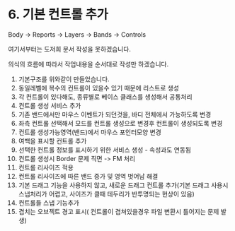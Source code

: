 # 6. 기본 컨트롤 추가

Body -> Reports -> Layers -> Bands -> Controls



여기서부터는 도저희 문서 작성을 못하겠습니다.&#x20;

의식의 흐름에 따라서 작업내용을 순서대로 작성만 하겠습니다.



1. 기본구조를 위와같이 만들었습니다.&#x20;
2. 동일레벨에 복수의 컨트롤이 있을수 있기 때문에 리스트로 생성
3. 각 컨트롤이 있다해도, 종류별로 베이스 클래스를 생성해서 공통처리
4. 컨트롤 생성 서비스 추가
5. 기존 밴드에서만 마우스 이벤트가 되던것을, 바디 전체에서 가능하도록 변경
6. 좌측 컨트롤 선택해서 모드를 컨트롤 생성으로 변경후 컨트롤이 생성되도록 변경
7. 컨트롤 생성가능영역(밴드)에서 마우스 포인터모양 변경
8. 여백을 표시할 컨트롤 추가
9. 선택한 컨트롤 정보를 표시하기 위한 서비스 생성 - 속성과도 연동됨
10. 컨트롤 생성시 Border 문제 직면 -> FM 처리
11. 컨트롤 리사이즈 적용
12. 컨트롤 리사이즈에 따른 밴드 증가 및 영역 벗어남 해결
13. 기본 드래그 기능을 사용하지 않고, 새로운 드래그 컨트롤 추가(기본 드래그 사용시 스냅처리가 어렵고, 사이즈가 클때 테두리가 반투명되는 현상이 있음)
14. 컨트롤들 스냅 기능추가
15. 겹치는 오브젝트 경고 표시( 컨트롤이 겹쳐있을경우 파일 변환시 틀어지는 문제 발생)









